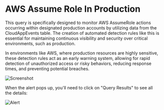 # AWS Assume Role In Production
This query is specifically designed to monitor AWS AssumeRole actions occurring within designated production accounts by utilizing data from the CloudAppEvents table. The creation of automated detection rules like this is essential for maintaining continuous visibility and security over critical environments, such as production.

In environments like AWS, where production resources are highly sensitive, these detection rules act as an early warning system, allowing for rapid detection of unauthorized access or risky behaviors, reducing response times, and preventing potential breaches.

![Screenshot](https://github.com/user-attachments/assets/f963468e-f28a-41e2-ba0f-7753bae0d347)

When the alert pops up, you'll need to click on "Query Results" to see all the details:

![Alert](https://github.com/user-attachments/assets/477fb252-11a7-43da-a076-b841b4d3080d)
